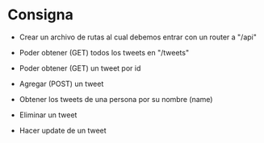 # Consigna

* Crear un archivo de rutas al cual debemos entrar con un router a "/api"

* Poder obtener (GET) todos los tweets en "/tweets"

* Poder obtener (GET) un tweet por id

* Agregar (POST) un tweet

* Obtener los tweets de una persona por su nombre (name)

* Eliminar un tweet

* Hacer update de un tweet
